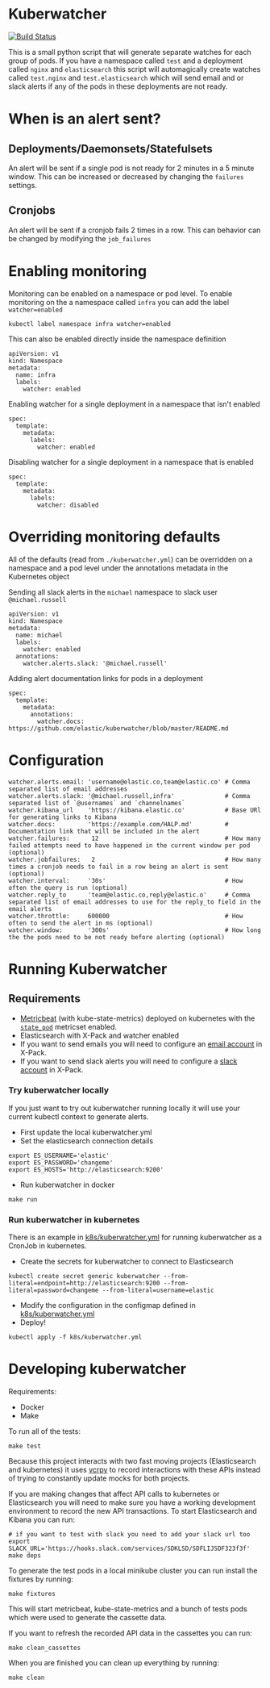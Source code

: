 # Kuberwatcher

[![Build Status](https://img.shields.io/jenkins/s/https/devops-ci.elastic.co/job/elastic+kuberwatcher+master.svg)](https://devops-ci.elastic.co/job/elastic+kuberwatcher+master/)

This is a small python script that will generate separate watches for each group of pods.
If you have a namespace called `test` and a deployment called `nginx` and `elasticsearch` this script will automagically create watches called `test.nginx` and `test.elasticsearch` which will send email and or slack alerts if any of the pods in these deployments are not ready. 

# When is an alert sent?

## Deployments/Daemonsets/Statefulsets

An alert will be sent if a single pod is not ready for 2 minutes in a 5 minute window. This can be increased or decreased by changing the `failures` settings.

## Cronjobs

An alert will be sent if a cronjob fails 2 times in a row. This can behavior can be changed by modifying the `job_failures`


# Enabling monitoring

Monitoring can be enabled on a namespace or pod level. To enable monitoring on the a namespace called `infra` you can add the label `watcher=enabled`
```
kubectl label namespace infra watcher=enabled
```
This can also be enabled directly inside the namespace definition
```
apiVersion: v1
kind: Namespace
metadata:
  name: infra
  labels:
    watcher: enabled
```

Enabling watcher for a single deployment in a namespace that isn't enabled
```
spec:
  template:
    metadata:
      labels:
        watcher: enabled
```

Disabling watcher for a single deployment in a namespace that is enabled
```
spec:
  template:
    metadata:
      labels:
        watcher: disabled
```

# Overriding monitoring defaults

All of the defaults (read from `./kuberwatcher.yml`) can be overridden on a namespace and a pod level under the annotations metadata in the Kubernetes object

Sending all slack alerts in the `michael` namespace to slack user `@michael.russell`

```
apiVersion: v1
kind: Namespace
metadata:
  name: michael
  labels:
    watcher: enabled
  annotations:
    watcher.alerts.slack: '@michael.russell'
```

Adding alert documentation links for pods in a deployment
```
spec:
  template:
    metadata:
      annotations:
        watcher.docs: https://github.com/elastic/kuberwatcher/blob/master/README.md
```


# Configuration

```
watcher.alerts.email: 'username@elastic.co,team@elastic.co' # Comma separated list of email addresses
watcher.alerts.slack: '@michael.russell,infra'              # Comma separated list of `@usernames` and `channelnames`
watcher.kibana_url    'https://kibana.elastic.co'           # Base URl for generating links to Kibana
watcher.docs:         'https://example.com/HALP.md'         # Documentation link that will be included in the alert
watcher.failures:      12                                   # How many failed attempts need to have happened in the current window per pod (optional)
watcher.jobfailures:   2                                    # How many times a cronjob needs to fail in a row being an alert is sent (optional)
watcher.interval:     '30s'                                 # How often the query is run (optional)
watcher.reply_to      'team@elastic.co,reply@elastic.o'     # Comma separated list of email addresses to use for the reply_to field in the email alerts
watcher.throttle:     600000                                # How often to send the alert in ms (optional)
watcher.window:       '300s'                                # How long the the pods need to be not ready before alerting (optional)
```

# Running Kuberwatcher

## Requirements

* [Metricbeat](https://www.elastic.co/guide/en/beats/metricbeat/current/running-on-kubernetes.html) (with kube-state-metrics) deployed on kubernetes with the [`state_pod`](https://www.elastic.co/guide/en/beats/metricbeat/current/metricbeat-metricset-kubernetes-state_pod.html) metricset enabled.
* Elasticsearch with X-Pack and watcher enabled
* If you want to send emails you will need to configure an [email account](https://www.elastic.co/guide/en/elastic-stack-overview/current/actions-email.html#configuring-email) in X-Pack.
* If you want to send slack alerts you will need to configure a [slack account](https://www.elastic.co/guide/en/elastic-stack-overview/current/actions-slack.html#configuring-slack) in X-Pack.

### Try kuberwatcher locally

If you just want to try out kuberwatcher running locally it will use your current kubectl context to generate alerts. 

* First update the local kuberwatcher.yml
* Set the elasticsearch connection details
```
export ES_USERNAME='elastic'
export ES_PASSWORD='changeme'
export ES_HOSTS='http://elasticsearch:9200'
```
* Run kuberwatcher in docker
```
make run
```

### Run kuberwatcher in kubernetes

There is an example in [k8s/kuberwatcher.yml](./k8s/kuberwatcher.yml) for running kuberwatcher as a CronJob in kubernetes.

* Create the secrets for kuberwatcher to connect to Elasticsearch
```
kubectl create secret generic kuberwatcher --from-literal=endpoint=http://elasticsearch:9200 --from-literal=password=changeme --from-literal=username=elastic
```
* Modify the configuration in the configmap defined in [k8s/kuberwatcher.yml](./k8s/kuberwatcher.yml)
* Deploy!
```
kubectl apply -f k8s/kuberwatcher.yml
```

# Developing kuberwatcher

Requirements:
* Docker
* Make

To run all of the tests:
```
make test
```

Because this project interacts with two fast moving projects (Elasticsearch and kubernetes) it uses [vcrpy](http://vcrpy.readthedocs.io/en/latest/usage.html) to record interactions with these APIs instead of trying to constantly update mocks for both projects.

If you are making changes that affect API calls to kubernetes or Elasticsearch you will need to make sure you have a working development environment to record the new API transactions. To start Elasticsearch and Kibana you can run:
```
# if you want to test with slack you need to add your slack url too
export SLACK_URL='https://hooks.slack.com/services/SDKLSD/SDFLIJSDF323f3f'
make deps
```

To generate the test pods in a local minikube cluster you can run install the fixtures by running:

```
make fixtures
```
This will start metricbeat, kube-state-metrics and a bunch of tests pods which were used to generate the cassette data.

If you want to refresh the recorded API data in the cassettes you can run:

```
make clean_cassettes
```

When you are finished you can clean up everything by running:

```
make clean
```
